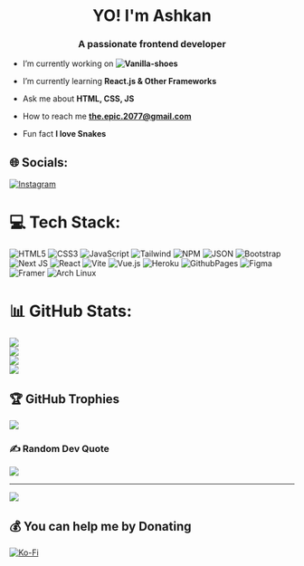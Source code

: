<h1 align="center">YO! I'm Ashkan</h1>
<h3 align="center">A passionate frontend developer</h3>

- I’m currently working on **![Vanilla-shoes](https://github.com/Epic2077/Vanilla-Shoes)**

- I’m currently learning **React.js & Other Frameworks**

- Ask me about **HTML, CSS, JS**

- How to reach me **the.epic.2077@gmail.com**

- Fun fact **I love Snakes**


## 🌐 Socials:
[![Instagram](https://img.shields.io/badge/Instagram-%23E4405F.svg?logo=Instagram&logoColor=white)](https://instagram.com/Ashkan_2077) 

# 💻 Tech Stack:
![HTML5](https://img.shields.io/badge/html5-%23E34F26.svg?style=for-the-badge&logo=html5&logoColor=white) ![CSS3](https://img.shields.io/badge/css3-%231572B6.svg?style=for-the-badge&logo=css3&logoColor=white) ![JavaScript](https://img.shields.io/badge/javascript-%23323330.svg?style=for-the-badge&logo=javascript&logoColor=%23F7DF1E) ![Tailwind](https://img.shields.io/badge/Tailwind_CSS-38B2AC?style=for-the-badge&logo=tailwind-css&logoColor=white) ![NPM](https://img.shields.io/badge/NPM-%23CB3837.svg?style=for-the-badge&logo=npm&logoColor=white) ![JSON](https://img.shields.io/badge/json-5E5C5C?style=for-the-badge&logo=json&logoColor=white) ![Bootstrap](https://img.shields.io/badge/bootstrap-%238511FA.svg?style=for-the-badge&logo=bootstrap&logoColor=white) ![Next JS](https://img.shields.io/badge/Next-black?style=for-the-badge&logo=next.js&logoColor=white) ![React](https://img.shields.io/badge/react-%2320232a.svg?style=for-the-badge&logo=react&logoColor=%2361DAFB) ![Vite](https://img.shields.io/badge/vite-%23646CFF.svg?style=for-the-badge&logo=vite&logoColor=white) ![Vue.js](https://img.shields.io/badge/vue.js-%2335495e.svg?style=for-the-badge&logo=vuedotjs&logoColor=%234FC08D) ![Heroku](https://img.shields.io/badge/heroku-%23430098.svg?style=for-the-badge&logo=heroku&logoColor=white) ![GithubPages](https://img.shields.io/badge/github%20pages-121013?style=for-the-badge&logo=github&logoColor=white) ![Figma](https://img.shields.io/badge/figma-%23F24E1E.svg?style=for-the-badge&logo=figma&logoColor=white) ![Framer](https://img.shields.io/badge/Framer-black?style=for-the-badge&logo=framer&logoColor=blue) ![Arch Linux](https://img.shields.io/badge/Arch_Linux-1793D1?style=for-the-badge&logo=arch-linux&logoColor=white)
# 📊 GitHub Stats:
![](https://github-readme-stats.vercel.app/api?username=Epic2077&theme=github_dark&hide_border=false&include_all_commits=true&count_private=false)<br/>
![](https://github-readme-streak-stats.herokuapp.com/?user=Epic2077&theme=github_dark&hide_border=false)<br/>
![](https://github-readme-stats.vercel.app/api/top-langs/?username=Epic2077&theme=github_dark&hide_border=false&include_all_commits=true&count_private=false&layout=compact)<br />
![](https://github-readme-activity-graph.vercel.app/graph?username=Epic2077&bg_color=1a1b27&color=38bdae&line=70a5fd&point=bf91f3&area=true&hide_border=true)

## 🏆 GitHub Trophies
![](https://github-profile-trophy.vercel.app/?username=Epic2077&theme=tokyonight&no-frame=false&no-bg=true&margin-w=4)

### ✍️ Random Dev Quote
![](https://quotes-github-readme.vercel.app/api?type=horizontal&theme=tokyonight)

---
[![](https://visitcount.itsvg.in/api?id=Epic2077&icon=2&color=0)](https://visitcount.itsvg.in)

  ## 💰 You can help me by Donating
  [![Ko-Fi](https://img.shields.io/badge/Ko--fi-F16061?style=for-the-badge&logo=ko-fi&logoColor=white)](https://ko-fi.com/epic2077) 

  
<!-- Proudly created with GPRM ( https://gprm.itsvg.in ) -->

